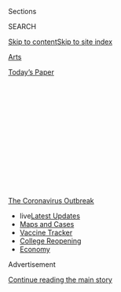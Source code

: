 <div id="app">

<div>

<div>

<div>

<div class="NYTAppHideMasthead css-1q2w90k e1suatyy0">

<div class="section css-ui9rw0 e1suatyy2">

<div class="css-eph4ug er09x8g0">

<div class="css-6n7j50">

</div>

<span class="css-1dv1kvn">Sections</span>

<div class="css-10488qs">

<span class="css-1dv1kvn">SEARCH</span>

</div>

[Skip to content](#site-content)[Skip to site
index](#site-index)

</div>

<div id="masthead-section-label" class="css-1wr3we4 eaxe0e00">

[Arts](https://www.nytimes.com/section/arts)

</div>

<div class="css-10698na e1huz5gh0">

</div>

</div>

<div id="masthead-bar-one" class="section hasLinks css-15hmgas e1csuq9d3">

<div class="css-uqyvli e1csuq9d0">

</div>

<div class="css-1uqjmks e1csuq9d1">

</div>

<div class="css-9e9ivx">

[](https://myaccount.nytimes.com/auth/login?response_type=cookie&client_id=vi)

</div>

<div class="css-1bvtpon e1csuq9d2">

[Today’s
Paper](https://www.nytimes.com/section/todayspaper)

</div>

</div>

</div>

</div>

<div data-aria-hidden="false">

<div id="site-content" data-role="main">

<div>

<div class="css-1aor85t" style="opacity:0.000000001;z-index:-1;visibility:hidden">

<div class="css-1hqnpie">

<div class="css-epjblv">

<span class="css-17xtcya">[Arts](/section/arts)</span><span class="css-x15j1o">|</span><span class="css-fwqvlz">John
Pfahl, Photographer Who Played With Landscapes, Dies at
81</span>

</div>

<div class="css-k008qs">

<div class="css-1iwv8en">

<span class="css-18z7m18"></span>

<div>

</div>

</div>

<span class="css-1n6z4y">https://nyti.ms/2Kwi3LQ</span>

<div class="css-1705lsu">

<div class="css-4xjgmj">

<div class="css-4skfbu" data-role="toolbar" data-aria-label="Social Media Share buttons, Save button, and Comments Panel with current comment count" data-testid="share-tools">

  - 
  - 
  - 
  - 
    
    <div class="css-6n7j50">
    
    </div>

  - 

</div>

</div>

</div>

</div>

</div>

</div>

<div id="NYT_TOP_BANNER_REGION" class="css-13pd83m">

<div>

<div id="styln-prism-menu-1592847958612" class="section interactive-content interactive-size-medium css-1edisqu">

<div class="css-17ih8de interactive-body">

<div id="scroll-container" class="css-1gj85ro">

[<span class="styln-title-wrap"><span class="css-1pje3qr">The
Coronavirus</span><span class="css-1pje3qr">
Outbreak</span></span>](https://www.nytimes.com/news-event/coronavirus?action=click&pgtype=Article&state=default&region=TOP_BANNER&context=storylines_menu)

  - <span class="css-kqxiym" data-emphasize="true">live</span>[Latest
    Updates](https://www.nytimes.com/2020/08/03/world/coronavirus-covid-19.html?action=click&pgtype=Article&state=default&region=TOP_BANNER&context=storylines_menu)
  - [Maps and
    Cases](https://www.nytimes.com/interactive/2020/us/coronavirus-us-cases.html?action=click&pgtype=Article&state=default&region=TOP_BANNER&context=storylines_menu)
  - [Vaccine
    Tracker](https://www.nytimes.com/interactive/2020/science/coronavirus-vaccine-tracker.html?action=click&pgtype=Article&state=default&region=TOP_BANNER&context=storylines_menu)
  - [College
    Reopening](https://www.nytimes.com/2020/08/02/us/covid-college-reopening.html?action=click&pgtype=Article&state=default&region=TOP_BANNER&context=storylines_menu)
  - [Economy](https://www.nytimes.com/live/2020/08/03/business/stock-market-today-coronavirus?action=click&pgtype=Article&state=default&region=TOP_BANNER&context=storylines_menu)

</div>

</div>

</div>

</div>

</div>

<div id="top-wrapper" class="css-1sy8kpn">

<div id="top-slug" class="css-l9onyx">

Advertisement

</div>

[Continue reading the main
story](#after-top)

<div class="ad top-wrapper" style="text-align:center;height:100%;display:block;min-height:250px">

<div id="top" class="place-ad" data-position="top" data-size-key="top">

</div>

</div>

<div id="after-top">

</div>

</div>

<div>

<div id="sponsor-wrapper" class="css-1hyfx7x">

<div id="sponsor-slug" class="css-19vbshk">

Supported by

</div>

[Continue reading the main
story](#after-sponsor)

<div id="sponsor" class="ad sponsor-wrapper" style="text-align:center;height:100%;display:block">

</div>

<div id="after-sponsor">

</div>

</div>

<div class="css-186x18t">

THOSE WE’VE LOST

</div>

<div class="css-1vkm6nb ehdk2mb0">

# John Pfahl, Photographer Who Played With Landscapes, Dies at 81

</div>

Long before Photoshop, he manipulated landscapes with everyday objects,
and found beauty in compost piles and other peculiar places.

<div class="css-79elbk" data-testid="photoviewer-wrapper">

<div class="css-z3e15g" data-testid="photoviewer-wrapper-hidden">

</div>

<div class="css-1a48zt4 ehw59r15" data-testid="photoviewer-children">

![<span class="css-16f3y1r e13ogyst0" data-aria-hidden="true">“Big
Dipper,” part of John Pfahl’s “Altered Landscapes” series in the
1970s.</span><span class="css-cnj6d5 e1z0qqy90" itemprop="copyrightHolder"><span class="css-1ly73wi e1tej78p0">Credit...</span><span><span>John
Pfahl/Janet Borden
Gallery</span></span></span>](https://static01.nyt.com/images/2020/04/24/obituaries/22pfahl1/merlin_171785127_fd05c480-c8df-4d97-ace4-d52f34612199-articleLarge.jpg?quality=75&auto=webp&disable=upscale)

</div>

</div>

<div class="css-18e8msd">

<div class="css-vp77d3 epjyd6m0">

<div class="css-hus3qt ey68jwv0" data-aria-hidden="true">

[![Richard
Sandomir](https://static01.nyt.com/images/2018/12/10/multimedia/author-richard-sandomir/author-richard-sandomir-thumbLarge.png
"Richard Sandomir")](https://www.nytimes.com/by/richard-sandomir)

</div>

<div class="css-1baulvz">

By [<span class="css-1baulvz last-byline" itemprop="name">Richard
Sandomir</span>](https://www.nytimes.com/by/richard-sandomir)

</div>

</div>

  - 
    
    <div class="css-ld3wwf e16638kd2">
    
    Published April 23, 2020Updated April 28,
    2020
    
    </div>

  - 
    
    <div class="css-4xjgmj">
    
    <div class="css-pvvomx" data-role="toolbar" data-aria-label="Social Media Share buttons, Save button, and Comments Panel with current comment count" data-testid="share-tools">
    
      - 
      - 
      - 
      - 
        
        <div class="css-6n7j50">
        
        </div>
    
      - 
    
    </div>
    
    </div>

</div>

</div>

<div class="section meteredContent css-1r7ky0e" name="articleBody" itemprop="articleBody">

<div class="css-1fanzo5 StoryBodyCompanionColumn">

<div class="css-53u6y8">

*This obituary is part of a series about people who have died in the
coronavirus pandemic. Read about others*
[*here*](https://www.nytimes.com/series/people-who-have-died-of-the-coronavirus)*.*

[John Pfahl,](https://johnpfahl.com/) an inventive landscape
photographer renowned for manipulating the natural world by inserting
into it objects like rope, foil, lace, tape and, once, a pie pan, died
on April 15 in Buffalo, N.Y. He was 81.

His sister-in-law, Cathy Pfahl, said that the cause was the new
coronavirus, but that he had also had heart problems, mild dementia and
Parkinson’s disease.

Mr. Pfahl developed a reputation as a masterly if quirky landscape
photographer over more than 40 years. In addition to his manipulations,
he found beauty in peculiar vistas like the [belching smoke of a coke
plant in Lackawanna,
N.Y.,](https://johnpfahl.com/pages/smoke/S1.html)the rotting fruit and
vegetables of his compost pile, and a stately hill of road salt — often
as statements about the environmental impact of industrialization.

</div>

</div>

<div class="css-1fanzo5 StoryBodyCompanionColumn">

<div class="css-53u6y8">

“I want to make pictures that work on a more mysterious level, that
approach the truth by a more circuitous route,” he
[wrote](https://johnpfahl.com/pages/extras/ArtStatement.html)in an
artist’s statement on his
website.

<div class="css-79elbk" data-testid="photoviewer-wrapper">

<div class="css-z3e15g" data-testid="photoviewer-wrapper-hidden">

</div>

<div class="css-1a48zt4 ehw59r15" data-testid="photoviewer-children">

<div class="css-zgakxe erfvjey0">

<span class="css-1ly73wi e1tej78p0">Image</span>

<div class="css-zjzyr8">

<div data-testid="lazyimage-container" style="height:509.1111111111111px">

</div>

</div>

</div>

<span class="css-16f3y1r e13ogyst0" data-aria-hidden="true">Mr. Pfahl at
an exhibition of his photography in 2007 in Buffalo, N.Y. “I want to
make pictures that work on a more mysterious level, that approach the
truth by a more circuitous route,” he
said.</span><span class="css-cnj6d5 e1z0qqy90" itemprop="copyrightHolder"><span class="css-1ly73wi e1tej78p0">Credit...</span><span>Sharon
Cantillon/Buffalo News</span></span>

</div>

</div>

In “Altered Landscapes,” a series of predigital manipulated photos that
Mr. Pfahl shot in the 1970s, he brought playfulness and visual
pun-making to his work. In “Triangle, Bermuda,” he laid a triangle of
black string that led from a beach in Bermuda to the waters of the
Atlantic Ocean.

In another landscape, he parodied [Ansel
Adams’s](https://www.anseladams.com/) famous photograph [“Moonrise,
Hernandez, New Mexico,”](https://www.moma.org/collection/works/53904) by
placing a pie pan among boulders at Capitol Reef National Park in Utah.
The pan appears to be the same size and of similar brightness as the
distant moon directly above it. He called the picture “Moonrise Over Pie
Pan.”

</div>

</div>

<div class="css-79elbk" data-testid="photoviewer-wrapper">

<div class="css-z3e15g" data-testid="photoviewer-wrapper-hidden">

</div>

<div class="css-1a48zt4 ehw59r15" data-testid="photoviewer-children">

![<span class="css-16f3y1r e13ogyst0" data-aria-hidden="true">“Triangle,
Bermuda, August
1975”</span><span class="css-cnj6d5 e1z0qqy90" itemprop="copyrightHolder"><span class="css-1ly73wi e1tej78p0">Credit...</span><span>John
Pfahl/Janet Borden
Gallery</span></span>](https://static01.nyt.com/images/2020/04/24/obituaries/22pfahl3/merlin_171781338_d4a6af62-0c84-4d3f-9883-296657dc8f9e-articleLarge.jpg?quality=75&auto=webp&disable=upscale)

</div>

</div>

<div class="css-1fanzo5 StoryBodyCompanionColumn">

<div class="css-53u6y8">

Some of his photographs may seem whimsical, but there was serious
conceptual rationale and intricate mathematical calculations behind his
image tinkering.

</div>

</div>

<div class="css-1fanzo5 StoryBodyCompanionColumn">

<div class="css-53u6y8">

“It’s a witty reflection on how we tend to conflate pictures of the
natural world with the natural world itself,” said Lisa Hostetler, the
curator in charge of the department of photography at the[George Eastman
Museum](https://www.eastman.org/) in Rochester, N.Y., which has a large
collection of Mr. Pfahl’s work. (He was a longtime trustee there.)

By inserting mundane objects into landscapes, Ms. Hostetler added, Mr.
Pfahl was making a point about how cameras distort three-dimensional
space. “He was showing us that while we believe in a picture, it looks
real, it looks normal, but it’s actually false,” she said.

Decades later, he embraced digital technology to alter pictures of
pastoral scenes in the British Isles.

John Alfred Pfahl was born on Feb. 17, 1939, in Manhattan and raised in
Wanaque, N.J., where he grew up hiking local wilderness trails, an early
introduction to the natural world. His father, Hans, was a floor manager
for a series of factories, and his mother, Anna (Gerhardt) Pfahl, was a
homemaker. Both were German
immigrants.

</div>

</div>

<div class="css-79elbk" data-testid="photoviewer-wrapper">

<div class="css-z3e15g" data-testid="photoviewer-wrapper-hidden">

</div>

<div class="css-1a48zt4 ehw59r15" data-testid="photoviewer-children">

<div class="css-1xdhyk6 erfvjey0">

<span class="css-1ly73wi e1tej78p0">Image</span>

<div class="css-zjzyr8">

<div data-testid="lazyimage-container" style="height:303.5333333333333px">

</div>

</div>

</div>

<span class="css-16f3y1r e13ogyst0" data-aria-hidden="true">“Moonrise
over Pie Pan,” (1977), a parody of Ansel Adams’s “Moonrise, Hernandez,
New
Mexico.”</span><span class="css-cnj6d5 e1z0qqy90" itemprop="copyrightHolder"><span class="css-1ly73wi e1tej78p0">Credit...</span><span>John
Pfahl/Janet Borden Gallery</span></span>

</div>

</div>

<div class="css-1fanzo5 StoryBodyCompanionColumn">

<div class="css-53u6y8">

Mr. Pfahl graduated with a bachelor of fine arts degree in 1961 from the
Syracuse University School of Art, where he had majored in advertising
but found his career path when he took elective courses in photography.

After two years in the Army in an engineering battalion at Fort Belvoir,
Va., he worked as an assistant to Paul Elfenbein, an advertising
photographer in Manhattan, then moved to Los Angeles to assist Herbert
Bruce Cross, an architectural photographer.

Returning to Syracuse University, he earned a master’s degree in color
photography in 1968. Soon after, he was hired to teach photography at
the Rochester Institute Technology, where he remained until 1985, giving
him time to pursue photography full-time.

Mr. Pfahl did not ignore magnificent landscapes, like waterfalls, but he
often photographed them within the context of the industrialization that
sometimes shrouded their beauty.

In the 1980s, not long after the Three Mile Island nuclear accident in
Pennsylvania, he photographed the picturesque settings where power
companies often built nuclear plants, dams and generators. He invariably
set the power plants in the far reaches of the pictures, letting their
lush surroundings dominate.

</div>

</div>

<div class="css-79elbk" data-testid="photoviewer-wrapper">

<div class="css-z3e15g" data-testid="photoviewer-wrapper-hidden">

</div>

<div class="css-1a48zt4 ehw59r15" data-testid="photoviewer-children">

<div class="css-1xdhyk6 erfvjey0">

<span class="css-1ly73wi e1tej78p0">Image</span>

<div class="css-zjzyr8">

<div data-testid="lazyimage-container" style="height:284.2px">

</div>

</div>

</div>

<span class="css-16f3y1r e13ogyst0" data-aria-hidden="true">“Trojan
Nuclear Plant, Columbia River, Oregon”
(1982)</span><span class="css-cnj6d5 e1z0qqy90" itemprop="copyrightHolder"><span class="css-1ly73wi e1tej78p0">Credit...</span><span>John
Pfahl/Janet Borden Gallery</span></span>

</div>

</div>

<div class="css-1fanzo5 StoryBodyCompanionColumn">

<div class="css-53u6y8">

“For me, power plants in the natural landscape represent only the most
extreme example of man’s willful domination over the wilderness,” Mr.
Pfahl wrote. “It is the arena where the needs and ambitions of an
ever-expanding population collide most forcefully with the finite
resources of nature.”

He also found inspiration closer to home: the decaying watermelon rinds,
pumpkin shreds, pears, fennel and oranges in his compost pile, which he
called a “daybook of both memorable and mundane meals that grace my
table.”

When the pictures, [“From the Very Rich Hours of a Compost
Pile,”](https://www.albrightknox.org/artworks/p19954a-10392-very-rich-hours-compost-pile-pineapple)
were exhibited at the Nina Freudenheim Gallery in Buffalo in 1995,
Richard Huntington, the art critic of The Buffalo News, praised them for
displaying unerring composition and “vivid depiction of rot.”

“Is nothing ever amiss in a John Pfahl photograph?” Mr. Huntington
wrote. “His vision is so controlled, so precise, that I suspect that
when the world sees him coming it quickly rearranges itself, getting all
the various parts in order, just like someone does with the house when
they see an honored guest coming up the walkway.”

He found inspiration, too, in piles of leaves, a sand pit, a hill filled
with demolition material and a tire farm near his home. Adams may have
had the Sierra, but, as Mr. Pfahl wrote, he had these modest mountains
to call his
own.

</div>

</div>

<div class="css-79elbk" data-testid="photoviewer-wrapper">

<div class="css-z3e15g" data-testid="photoviewer-wrapper-hidden">

</div>

<div class="css-1a48zt4 ehw59r15" data-testid="photoviewer-children">

<div class="css-1xdhyk6 erfvjey0">

<span class="css-1ly73wi e1tej78p0">Image</span>

<div class="css-zjzyr8">

<div data-testid="lazyimage-container" style="height:387.9555555555556px">

</div>

</div>

</div>

<span class="css-16f3y1r e13ogyst0" data-aria-hidden="true">“Bethlehem
\#16, Lackawanna, N.Y.”
(1968)</span><span class="css-cnj6d5 e1z0qqy90" itemprop="copyrightHolder"><span class="css-1ly73wi e1tej78p0">Credit...</span><span>John
Pfahl/Janet Borden Gallery</span></span>

</div>

</div>

<div class="css-1fanzo5 StoryBodyCompanionColumn">

<div class="css-53u6y8">

“I try to imbue these piles of raw and recycled materials, through
judicious use of light, atmosphere and scale, with the majesty of
mountains I recall from summers in the Rockies and the Alps,” he wrote.

Mr. Pfahl, who died in a Buffalo hospital, is survived by his wife,
Bonnie Gordon, an artist and a former professor of design at Buffalo
State College whom he married in a roadside chapel in Albuquerque, N.M.,
and a brother, Walter.

In the 1970s, Mr. Pfahl traveled around the United States asking
strangers to let him shoot landscapes from inside their homes. Many
accommodated him, intrigued by his idiosyncratic vision. He would then
take down their curtains, wash their windows and move their furniture
for a series that he called “Picture Windows.”

“I liked the idea that my photographic vantage points were not solely
determined by myself,” he wrote. “They were predetermined by others,
sometimes years earlier, and patiently waited for me to discover
them.”

</div>

</div>

</div>

<div>

</div>

<div>

</div>

<div id="NYT_BELOW_MAIN_CONTENT_REGION">

<div>

<div id="covid-obits-article-embed" class="section css-l08pwh interactive-content interactive-size-medium">

<div class="css-17ih8de interactive-body">

<div class="g-obits-embed" data-preview-slug="2020-04-03-covid-obits">

[](https://www.nytimes.com/interactive/2020/obituaries/people-died-coronavirus-obituaries.html?action=click&pgtype=Article&state=default&region=BELOW_MAIN_CONTENT&context=covid_obits_promo)

<div class="g-hed-summ">

# Those We’ve Lost

The coronavirus pandemic has taken an incalculable death toll. This
series is designed to put names and faces to the numbers.

<span>Read
more</span>

</div>

<div class="g-obits-embed-wrap">

<div id="bernaldina-josé-pedro" class="g-obit">

<div class="g-flex-wrapper-image">

<div class="g-image g-asset-inner">

![](https://static01.nyt.com/images/2020/07/30/obituaries/30Pedro/30Pedro-square640.jpg)

</div>

</div>

<div class="g-flex-wrapper-text">

# Bernaldina José Pedro

<div class="g-meta">

<span>d. Boa Vista, Brazil</span>

</div>

<div class="g-summ">

Leader among the Indigenous
Macuxi

</div>

</div>

</div>

<div id="john-eric-swing" class="g-obit">

<div class="g-flex-wrapper-image">

<div class="g-image g-asset-inner">

![](https://static01.nyt.com/images/2020/07/31/obituaries/31Swing/merlin_175167783_8913bc90-0d64-43f3-a655-1bb1bf1601c9-square640.jpg)

</div>

</div>

<div class="g-flex-wrapper-text">

# John Eric Swing

<div class="g-meta">

<span>d. Fountain Valley, Calif. </span>

</div>

<div class="g-summ">

Champion of
Filipino-Americans

</div>

</div>

</div>

<div id="victor-victor-" class="g-obit">

<div class="g-flex-wrapper-image">

<div class="g-image g-asset-inner">

![](https://static01.nyt.com/images/2020/07/27/obituaries/27Victor/merlin_175001436_38b11f8e-227a-4e2c-9821-7618af9b2524-square640.jpg)

</div>

</div>

<div class="g-flex-wrapper-text">

# Victor Victor

<div class="g-meta">

<span>d. Santo Domingo, Dominican Republic</span>

</div>

<div class="g-summ">

Beloved musician of the Dominican
Republic

</div>

</div>

</div>

<div id="dr-eddie-negrón" class="g-obit">

<div class="g-flex-wrapper-image">

<div class="g-image g-asset-inner">

![](https://static01.nyt.com/images/2020/07/31/obituaries/31Negron/merlin_175160169_516322ae-fd23-4969-b6b2-193ced371105-square640.jpg)

</div>

</div>

<div class="g-flex-wrapper-text">

# Dr. Eddie Negrón

<div class="g-meta">

<span>d. Fort Walton Beach, Fla.</span>

</div>

<div class="g-summ">

Internist on Florida’s Emerald
Coast

</div>

</div>

</div>

<div id="dobby-dobson" class="g-obit">

<div class="g-flex-wrapper-image">

<div class="g-image g-asset-inner">

![](https://static01.nyt.com/images/2020/07/30/obituaries/30Dobson/merlin_175115928_f6b9271c-8f05-4fe1-a38a-5ca4a58f8935-square640.jpg)

</div>

</div>

<div class="g-flex-wrapper-text">

# Dobby Dobson

<div class="g-meta">

<span>d. Coral Springs, Fla.</span>

</div>

<div class="g-summ">

Jamaican singer and
songwriter

</div>

</div>

</div>

<div id="waldemar-gonzalez" class="g-obit">

<div class="g-flex-wrapper-image">

<div class="g-image g-asset-inner">

![](https://static01.nyt.com/images/2020/08/01/obituaries/28Gonzalez/merlin_175002771_beb57888-3951-409a-ae13-03a94b2e962e-square640.jpg)

</div>

</div>

<div class="g-flex-wrapper-text">

# Waldemar Gonzalez

<div class="g-meta">

<span>d. White Plains, N.Y.</span>

</div>

<div class="g-summ">

Teacher and social worker

</div>

</div>

</div>

</div>

</div>

</div>

</div>

</div>

</div>

<div>

</div>

<div>

<div id="bottom-wrapper" class="css-1ede5it">

<div id="bottom-slug" class="css-l9onyx">

Advertisement

</div>

[Continue reading the main
story](#after-bottom)

<div id="bottom" class="ad bottom-wrapper" style="text-align:center;height:100%;display:block;min-height:90px">

</div>

<div id="after-bottom">

</div>

</div>

</div>

</div>

</div>

## Site Index

<div>

</div>

## Site Information Navigation

  - [© <span>2020</span> <span>The New York Times
    Company</span>](https://help.nytimes.com/hc/en-us/articles/115014792127-Copyright-notice)

<!-- end list -->

  - [NYTCo](https://www.nytco.com/)
  - [Contact
    Us](https://help.nytimes.com/hc/en-us/articles/115015385887-Contact-Us)
  - [Work with us](https://www.nytco.com/careers/)
  - [Advertise](https://nytmediakit.com/)
  - [T Brand Studio](http://www.tbrandstudio.com/)
  - [Your Ad
    Choices](https://www.nytimes.com/privacy/cookie-policy#how-do-i-manage-trackers)
  - [Privacy](https://www.nytimes.com/privacy)
  - [Terms of
    Service](https://help.nytimes.com/hc/en-us/articles/115014893428-Terms-of-service)
  - [Terms of
    Sale](https://help.nytimes.com/hc/en-us/articles/115014893968-Terms-of-sale)
  - [Site
    Map](https://spiderbites.nytimes.com)
  - [Help](https://help.nytimes.com/hc/en-us)
  - [Subscriptions](https://www.nytimes.com/subscription?campaignId=37WXW)

</div>

</div>

</div>

</div>
